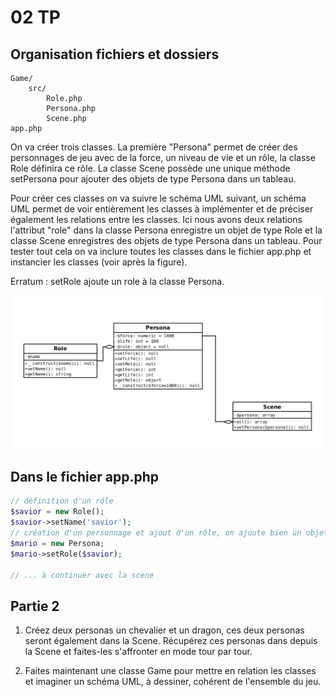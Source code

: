 # 02 TP

## Organisation fichiers et dossiers

```text
Game/
    src/
        Role.php
        Persona.php
        Scene.php
app.php
```

On va créer trois classes. La première "Persona" permet de créer des personnages de jeu avec de la
force, un niveau de vie et un rôle, la classe Role définira ce rôle. 
La classe Scene possède une unique méthode setPersona pour ajouter des objets de type Persona dans un tableau.

Pour créer ces classes on va suivre le schéma UML suivant, un schéma UML permet de voir
entièrement les classes à implémenter et de préciser également les relations entre les classes. Ici
nous avons deux relations l'attribut "role" dans la classe Persona enregistre un objet de type Role et
la classe Scene enregistres des objets de type Persona dans un tableau. Pour tester tout cela on va
inclure toutes les classes dans le fichier app.php et instancier les classes (voir après la figure).

Erratum : setRole ajoute un role à la classe Persona.

![relation](images/relation.png)

## Dans le fichier app.php

```php
// définition d'un rôle
$savior = new Role();
$savior->setName('savior');
// création d'un personnage et ajout d'un rôle, on ajoute bien un objet dans un autre !
$mario = new Persona;
$mario->setRole($savior);

// ... à continuer avec la scene
```

## Partie 2

1. Créez deux personas un chevalier et un dragon, ces deux personas seront également dans la Scene. Récupérez ces personas dans depuis la Scene et faites-les s'affronter en mode tour par tour.

2. Faites maintenant une classe Game pour mettre en relation les classes et imaginer un schéma UML, à dessiner, cohérent de l'ensemble du jeu.